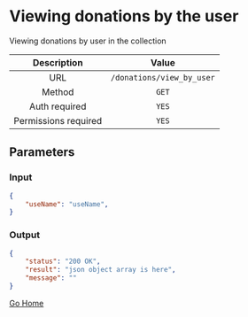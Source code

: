 # Viewing donations by the user

Viewing donations by user in the collection

|      Description      |           Value           |
|:--------------------: |:------------------------: |
| URL                   | `/donations/view_by_user`  |
| Method                | `GET`                     |
| Auth required         | `YES`                     |
| Permissions required  | `YES`                    |

## Parameters

### Input

```json
{
    "useName": "useName",
}
```

### Output

```json
{
    "status": "200 OK",
    "result": "json object array is here",
    "message": ""
}
```

[Go Home](../README.md)
